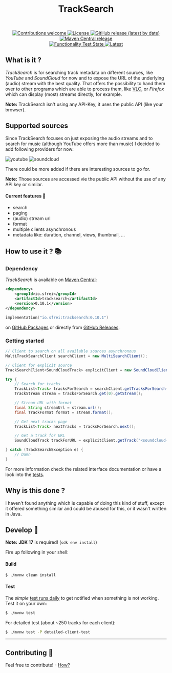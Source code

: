 <!--suppress HtmlDeprecatedAttribute -->
<div align="center">
  <b><h1>TrackSearch</h1></b><br>
  <p>
  <a href="CONTRIBUTING.md">
    <img alt="Contributions welcome" src="https://img.shields.io/badge/contributions-welcome-brightgreen">
  </a>
  <a href="LICENSE">
    <img alt="License" src="https://img.shields.io/github/license/s-frei/TrackSearch">
  </a>
  <a href="https://github.com/s-frei/TrackSearch/releases"> 
    <img alt="GitHub release (latest by date)" src="https://img.shields.io/github/v/release/s-frei/tracksearch">
  </a>
  <a href="https://mvnrepository.com/artifact/io.sfrei/tracksearch"> 
    <img alt="Maven Central release" src="https://img.shields.io/maven-central/v/io.sfrei/tracksearch">
  </a>
  <br>
  <a href="https://github.com/s-frei/TrackSearch/actions/workflows/functionality-check.yml"> 
    <img alt="Functionality Test State" src="https://github.com/s-frei/TrackSearch/actions/workflows/functionality-check.yml/badge.svg">
  </a>
	<a href="https://github.com/s-frei/TrackSearch/actions/workflows/maven-test.yml"> 
    <img alt="Latest" src="https://github.com/s-frei/TrackSearch/actions/workflows/maven-test.yml/badge.svg">
  </a>
  </p>
</div>

## What is it ?

*TrackSearch* is for searching track metadata on different sources, like *YouTube* and *SoundCloud* for now and to 
expose the URL of the underlying (audio) stream with the best quality. That offers the possibility to hand them over 
to other programs which are able to process them, like [VLC](https://www.videolan.org/vlc/), or *Firefox* which can 
display (most) streams directly, for example.

**Note:** TrackSearch isn't using any API-Key, it uses the public API (like your browser).

## Supported sources

Since TrackSearch focuses on just exposing the audio streams and to search for music (although YouTube offers more than 
music) I decided to add following providers for now:

![youtube](https://img.shields.io/badge/-YouTube-FF0000?style=plastic&logo=youtube&logoColor=white)
![soundcloud](https://img.shields.io/badge/-SoundCloud-FF3300?style=plastic&logo=soundcloud&logoColor=white)

There could be more added if there are interesting sources to go for.

**Note:** Those sources are accessed vie the public API without the use of any API key or similar.

#### Current features :mag_right:

- search
- paging
- (audio) stream url
- format
- multiple clients asynchronous
- metadata like: duration, channel, views, thumbnail, ...

## How to use it ? :books:

### Dependency

*TrackSearch* is available on [Maven Central](https://search.maven.org/artifact/io.sfrei/tracksearch):

```xml
<dependency>
    <groupId>io.sfrei</groupId>
    <artifactId>tracksearch</artifactId>
    <version>0.10.1</version>
</dependency>
```

```kotlin
implementation("io.sfrei:tracksearch:0.10.1")
```

on [GitHub Packages](https://github.com/s-frei/TrackSearch/packages) or directly from 
[GitHub Releases](https://github.com/s-frei/TrackSearch/releases/latest).

### Getting started

```java
// Client to search on all available sources asynchronous
MultiTrackSearchClient searchClient = new MultiSearchClient();

// Client for explicit source
TrackSearchClient<SoundCloudTrack> explicitClient = new SoundCloudClient();

try {
    // Search for tracks
    TrackList<Track> tracksForSearch = searchClient.getTracksForSearch("your keywords");
    TrackStream stream = tracksForSearch.get(0).getStream();

    // Stream URL with format
    final String streamUrl = stream.url();
    final TrackFormat format = stream.format();

    // Get next tracks page
    TrackList<Track> nextTracks = tracksForSearch.next();

    // Get a track for URL
    SoundCloudTrack trackForURL = explicitClient.getTrack("<soundcloud-url>");

} catch (TrackSearchException e) {
    // Damn
}
```

For more information check the related interface documentation or have a look into the 
[tests](https://github.com/s-frei/TrackSearch/blob/develop/src/test/java/io/sfrei/tracksearch/clients/ClientTest.java).

## Why is this done ?

I haven't found anything which is capable of doing this kind of stuff, except it offered something similar and could be
abused for this, or it wasn't written in Java.

## Develop :hammer:

**Note:** **JDK 17** is required! (`sdk env install`)

Fire up following in your shell:

#### Build

```sh
$ ./mvnw clean install
```

#### Test

The *simple* [test runs daily](https://github.com/s-frei/TrackSearch/actions) to get notified when something is not
working. Test it on your own:

```sh
$ ./mvnw test
```

For detailed test (about ~250 tracks for each client):

```sh
$ ./mvnw test -P detailed-client-test
```

---

## Contributing :handshake:

Feel free to contribute! - [How?](https://github.com/s-frei/TrackSearch/blob/develop/CONTRIBUTING.md)
